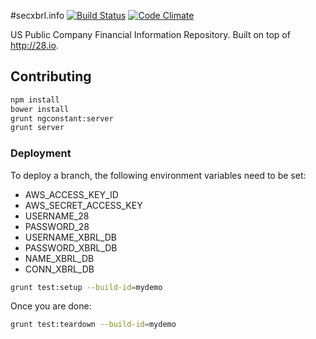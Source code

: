 #secxbrl.info
[![Build Status](http://img.shields.io/travis/28msec/secxbrl.info/master.svg?style=flat)](https://travis-ci.org/28msec/secxbrl.info) [![Code Climate](http://img.shields.io/codeclimate/github/28msec/secxbrl.info.svg?style=flat)](https://codeclimate.com/github/28msec/secxbrl.info)

US Public Company Financial Information Repository. Built on top of http://28.io.

## Contributing

```bash
npm install
bower install
grunt ngconstant:server
grunt server
```

### Deployment
To deploy a branch, the following environment variables need to be set:
* AWS_ACCESS_KEY_ID
* AWS_SECRET_ACCESS_KEY
* USERNAME_28
* PASSWORD_28
* USERNAME_XBRL_DB
* PASSWORD_XBRL_DB
* NAME_XBRL_DB
* CONN_XBRL_DB

```bash
grunt test:setup --build-id=mydemo
```

Once you are done:
```bash
grunt test:teardown --build-id=mydemo
```
